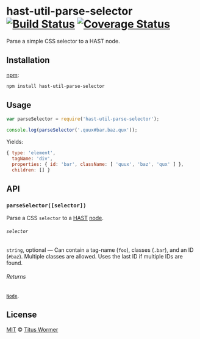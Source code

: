 # hast-util-parse-selector [![Build Status][travis-badge]][travis] [![Coverage Status][codecov-badge]][codecov]

Parse a simple CSS selector to a HAST node.

## Installation

[npm][]:

```bash
npm install hast-util-parse-selector
```

## Usage

```javascript
var parseSelector = require('hast-util-parse-selector');

console.log(parseSelector('.quux#bar.baz.qux'));
```

Yields:

```js
{ type: 'element',
  tagName: 'div',
  properties: { id: 'bar', className: [ 'quux', 'baz', 'qux' ] },
  children: [] }
```

## API

### `parseSelector([selector])`

Parse a CSS `selector` to a [HAST][] [node][hast-node].

###### `selector`

`string`, optional — Can contain a tag-name (`foo`), classes (`.bar`),
and an ID (`#baz`).  Multiple classes are allowed.  Uses the last ID if
multiple IDs are found.

###### Returns

[`Node`][hast-node].

## License

[MIT][license] © [Titus Wormer][author]

<!-- Definitions -->

[travis-badge]: https://img.shields.io/travis/wooorm/hast-util-parse-selector.svg

[travis]: https://travis-ci.org/wooorm/hast-util-parse-selector

[codecov-badge]: https://img.shields.io/codecov/c/github/wooorm/hast-util-parse-selector.svg

[codecov]: https://codecov.io/github/wooorm/hast-util-parse-selector

[npm]: https://docs.npmjs.com/cli/install

[license]: LICENSE

[author]: http://wooorm.com

[hast]: https://github.com/wooorm/hast

[hast-node]: https://github.com/wooorm/hast#node
